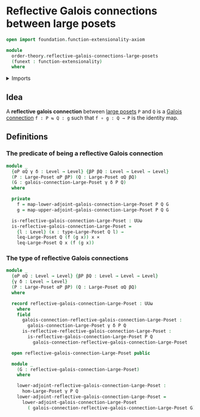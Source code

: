 # Reflective Galois connections between large posets

```agda
open import foundation.function-extensionality-axiom

module
  order-theory.reflective-galois-connections-large-posets
  (funext : function-extensionality)
  where
```

<details><summary>Imports</summary>

```agda
open import foundation.cartesian-product-types funext
open import foundation.universe-levels

open import order-theory.galois-connections-large-posets funext
open import order-theory.large-posets funext
open import order-theory.order-preserving-maps-large-posets funext
```

</details>

## Idea

A **reflective galois connection** between
[large posets](order-theory.large-posets.md) `P` and `Q` is a
[Galois connection](order-theory.galois-connections-large-posets.md)
`f : P ⇆ Q : g` such that `f ∘ g : Q → P` is the identity map.

## Definitions

### The predicate of being a reflective Galois connection

```agda
module _
  {αP αQ γ δ : Level → Level} {βP βQ : Level → Level → Level}
  (P : Large-Poset αP βP) (Q : Large-Poset αQ βQ)
  (G : galois-connection-Large-Poset γ δ P Q)
  where

  private
    f = map-lower-adjoint-galois-connection-Large-Poset P Q G
    g = map-upper-adjoint-galois-connection-Large-Poset P Q G

  is-reflective-galois-connection-Large-Poset : UUω
  is-reflective-galois-connection-Large-Poset =
    {l : Level} (x : type-Large-Poset Q l) →
    leq-Large-Poset Q (f (g x)) x ×
    leq-Large-Poset Q x (f (g x))
```

### The type of reflective Galois connections

```agda
module _
  {αP αQ : Level → Level} {βP βQ : Level → Level → Level}
  {γ δ : Level → Level}
  (P : Large-Poset αP βP) (Q : Large-Poset αQ βQ)
  where

  record reflective-galois-connection-Large-Poset : UUω
    where
    field
      galois-connection-reflective-galois-connection-Large-Poset :
        galois-connection-Large-Poset γ δ P Q
      is-reflective-reflective-galois-connection-Large-Poset :
        is-reflective-galois-connection-Large-Poset P Q
          galois-connection-reflective-galois-connection-Large-Poset

  open reflective-galois-connection-Large-Poset public

  module _
    (G : reflective-galois-connection-Large-Poset)
    where

    lower-adjoint-reflective-galois-connection-Large-Poset :
      hom-Large-Poset γ P Q
    lower-adjoint-reflective-galois-connection-Large-Poset =
      lower-adjoint-galois-connection-Large-Poset
        ( galois-connection-reflective-galois-connection-Large-Poset G)
```
